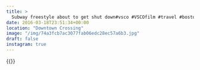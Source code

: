 ```yaml
---
title: >
  Subway freestyle about to get shut down#vsco #VSCOfilm #travel #boston #streetphotography
date: 2016-03-18T23:51:34+00:00
location: "Downtown Crossing"
image: "/img/74a3fcb7ac3077fab06edc28ec57a6b3.jpg"
draft: false
instagram: true
---
```


{{<photo src="/img/74a3fcb7ac3077fab06edc28ec57a6b3.jpg">}}
